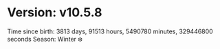 # Version: v10.5.8
Time since birth: 3813 days, 91513 hours, 5490780 minutes, 329446800 seconds
Season: Winter ❄️
